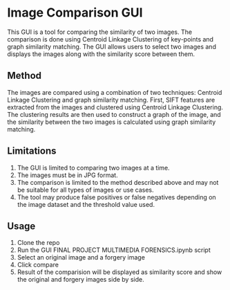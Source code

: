 # Image Comparison GUI

This GUI is a tool for comparing the similarity of two images. The comparison is done using Centroid Linkage Clustering of key-points and graph similarity matching. The GUI allows users to select two images and displays the images along with the similarity score between them.

## Method
The images are compared using a combination of two techniques: Centroid Linkage Clustering and graph similarity matching. First, SIFT features are extracted from the images and clustered using Centroid Linkage Clustering. The clustering results are then used to construct a graph of the image, and the similarity between the two images is calculated using graph similarity matching.

## Limitations
1. The GUI is limited to comparing two images at a time.
2. The images must be in JPG format.
3. The comparison is limited to the method described above and may not be suitable for all types of images or use cases.
4. The tool may produce false positives or false negatives depending on the image dataset and the threshold value used.

## Usage
1. Clone the repo
2. Run the GUI FINAL PROJECT MULTIMEDIA FORENSICS.ipynb script
3. Select an original image and a forgery image
4. Click compare
5. Result of the comparision will be displayed as similarity score and show the original and forgery images side by side.
